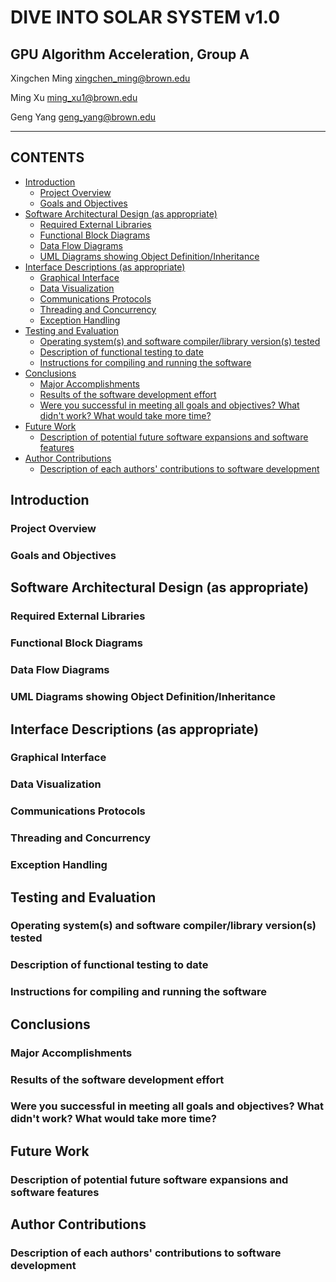 # DIVE INTO SOLAR SYSTEM v1.0
## GPU Algorithm Acceleration, Group A


Xingchen Ming   xingchen_ming@brown.edu

Ming Xu     ming_xu1@brown.edu

Geng Yang   geng_yang@brown.edu

------
## CONTENTS

  - [Introduction](#introduction)
    - [Project Overview](#project-overview)
    - [Goals and Objectives](#goals-and-objectives)
  - [Software Architectural Design (as appropriate)](#software-architectural-design-as-appropriate)
    - [Required External Libraries](#required-external-libraries)
    - [Functional Block Diagrams](#functional-block-diagrams)
    - [Data Flow Diagrams](#data-flow-diagrams)
    - [UML Diagrams showing Object Definition/Inheritance](#uml-diagrams-showing-object-definitioninheritance)
  - [Interface Descriptions (as appropriate)](#interface-descriptions-as-appropriate)
    - [Graphical Interface](#graphical-interface)
    - [Data Visualization](#data-visualization)
    - [Communications Protocols](#communications-protocols)
    - [Threading and Concurrency](#threading-and-concurrency)
    - [Exception Handling](#exception-handling)
  - [Testing and Evaluation](#testing-and-evaluation)
    - [Operating system(s) and software compiler/library version(s) tested](#operating-systems-and-software-compilerlibrary-versions-tested)
    - [Description of functional testing to date](#description-of-functional-testing-to-date)
    - [Instructions for compiling and running the software](#instructions-for-compiling-and-running-the-software)
  - [Conclusions](#conclusions)
    - [Major Accomplishments](#major-accomplishments)
    - [Results of the software development effort](#results-of-the-software-development-effort)
    - [Were you successful in meeting all goals and objectives? What didn't work? What would take more time?](#were-you-successful-in-meeting-all-goals-and-objectives-what-didnt-work-what-would-take-more-time)
  - [Future Work](#future-work)
    - [Description of potential future software expansions and software features](#description-of-potential-future-software-expansions-and-software-features)
  - [Author Contributions](#author-contributions)
    - [Description of each authors' contributions to software development](#description-of-each-authors-contributions-to-software-development)


## Introduction
### Project Overview
### Goals and Objectives

## Software Architectural Design (as appropriate)
### Required External Libraries
### Functional Block Diagrams
### Data Flow Diagrams
### UML Diagrams showing Object Definition/Inheritance

## Interface Descriptions (as appropriate)
### Graphical Interface
### Data Visualization
### Communications Protocols
### Threading and Concurrency
### Exception Handling

## Testing and Evaluation

### Operating system(s) and software compiler/library version(s) tested
### Description of functional testing to date
### Instructions for compiling and running the software

## Conclusions
### Major Accomplishments
### Results of the software development effort
### Were you successful in meeting all goals and objectives?  What didn't work?  What would take more time?

## Future Work
### Description of potential future software expansions and software features

## Author Contributions
### Description of each authors' contributions to software development
